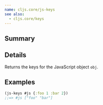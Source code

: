 ```yaml
---
name: cljs.core/js-keys
see also:
  - cljs.core/keys
---
```


## Summary

## Details

Returns the keys for the JavaScript object `obj`.

## Examples

```clj
(js-keys #js {:foo 1 :bar 2})
;;=> #js ["foo" "bar"]
```
